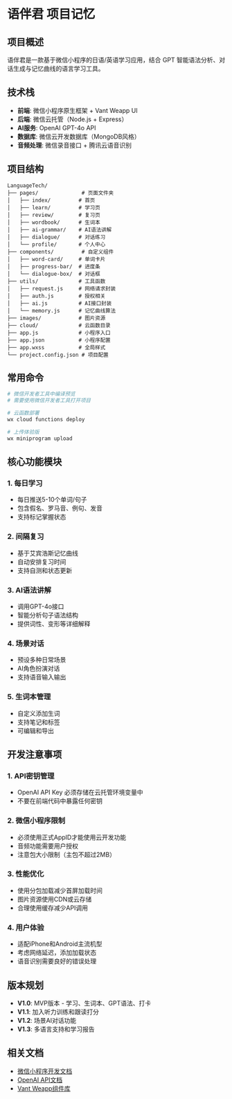 # 语伴君 项目记忆

## 项目概述
语伴君是一款基于微信小程序的日语/英语学习应用，结合 GPT 智能语法分析、对话生成与记忆曲线的语言学习工具。

## 技术栈
- **前端**: 微信小程序原生框架 + Vant Weapp UI
- **后端**: 微信云托管（Node.js + Express）
- **AI服务**: OpenAI GPT-4o API
- **数据库**: 微信云开发数据库（MongoDB风格）
- **音频处理**: 微信录音接口 + 腾讯云语音识别

## 项目结构
```
LanguageTech/
├── pages/              # 页面文件夹
│   ├── index/         # 首页
│   ├── learn/         # 学习页
│   ├── review/        # 复习页
│   ├── wordbook/      # 生词本
│   ├── ai-grammar/    # AI语法讲解
│   ├── dialogue/      # 对话练习
│   └── profile/       # 个人中心
├── components/         # 自定义组件
│   ├── word-card/     # 单词卡片
│   ├── progress-bar/  # 进度条
│   └── dialogue-box/  # 对话框
├── utils/             # 工具函数
│   ├── request.js     # 网络请求封装
│   ├── auth.js        # 授权相关
│   ├── ai.js          # AI接口封装
│   └── memory.js      # 记忆曲线算法
├── images/            # 图片资源
├── cloud/             # 云函数目录
├── app.js             # 小程序入口
├── app.json           # 小程序配置
├── app.wxss           # 全局样式
└── project.config.json # 项目配置
```

## 常用命令
```bash
# 微信开发者工具中编译预览
# 需要使用微信开发者工具打开项目

# 云函数部署
wx cloud functions deploy

# 上传体验版
wx miniprogram upload
```

## 核心功能模块

### 1. 每日学习
- 每日推送5-10个单词/句子
- 包含假名、罗马音、例句、发音
- 支持标记掌握状态

### 2. 间隔复习
- 基于艾宾浩斯记忆曲线
- 自动安排复习时间
- 支持自测和状态更新

### 3. AI语法讲解
- 调用GPT-4o接口
- 智能分析句子语法结构
- 提供词性、变形等详细解释

### 4. 场景对话
- 预设多种日常场景
- AI角色扮演对话
- 支持语音输入输出

### 5. 生词本管理
- 自定义添加生词
- 支持笔记和标签
- 可编辑和导出

## 开发注意事项

### 1. API密钥管理
- OpenAI API Key 必须存储在云托管环境变量中
- 不要在前端代码中暴露任何密钥

### 2. 微信小程序限制
- 必须使用正式AppID才能使用云开发功能
- 音频功能需要用户授权
- 注意包大小限制（主包不超过2MB）

### 3. 性能优化
- 使用分包加载减少首屏加载时间
- 图片资源使用CDN或云存储
- 合理使用缓存减少API调用

### 4. 用户体验
- 适配iPhone和Android主流机型
- 考虑网络延迟，添加加载状态
- 语音识别需要良好的错误处理

## 版本规划
- **V1.0**: MVP版本 - 学习、生词本、GPT语法、打卡
- **V1.1**: 加入听力训练和跟读打分
- **V1.2**: 场景AI对话功能
- **V1.3**: 多语言支持和学习报告

## 相关文档
- [微信小程序开发文档](https://developers.weixin.qq.com/miniprogram/dev/framework/)
- [OpenAI API文档](https://platform.openai.com/docs)
- [Vant Weapp组件库](https://vant-contrib.gitee.io/vant-weapp/)